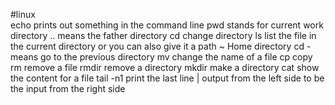 #linux   
echo prints out something in the command line
pwd stands for current work directory
.. means the father directory
cd change directory
ls list the file in the current directory or you can also give it a path
~ Home directory
cd - means go to the previous directory
mv change the name of a file
cp copy
rm remove a file
rmdir remove a directory
mkdir make a directory
cat show the content for a file
tail -n1 print the last line 
| output from the left side to be the input from the right side